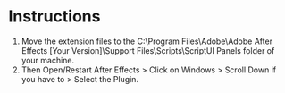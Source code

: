 # Instructions
  1. Move the extension files to the C:\Program Files\Adobe\Adobe After Effects [Your Version]\Support Files\Scripts\ScriptUI Panels folder of your machine.
  2. Then Open/Restart After Effects > Click on Windows > Scroll Down if you have to > Select the Plugin.
